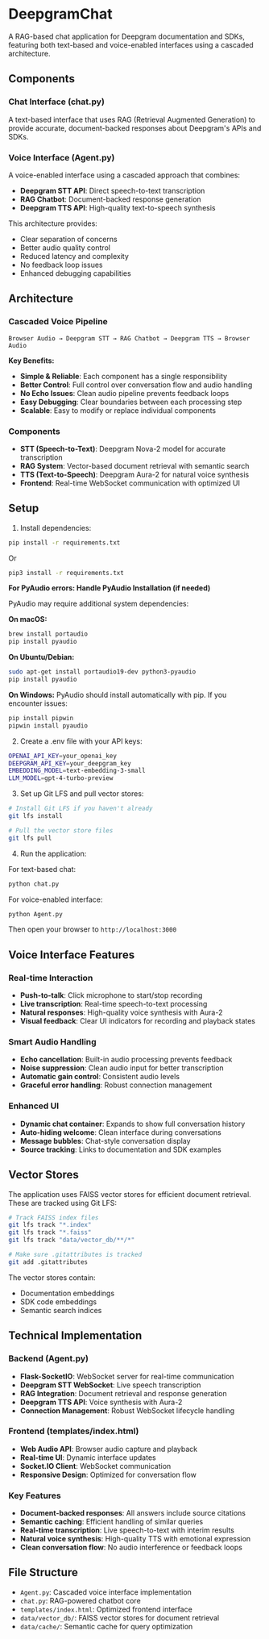# DeepgramChat

A RAG-based chat application for Deepgram documentation and SDKs, featuring both text-based and voice-enabled interfaces using a cascaded architecture.

## Components

### Chat Interface (chat.py)
A text-based interface that uses RAG (Retrieval Augmented Generation) to provide accurate, document-backed responses about Deepgram's APIs and SDKs.

### Voice Interface (Agent.py)
A voice-enabled interface using a cascaded approach that combines:
- **Deepgram STT API**: Direct speech-to-text transcription
- **RAG Chatbot**: Document-backed response generation
- **Deepgram TTS API**: High-quality text-to-speech synthesis

This architecture provides:
- Clear separation of concerns
- Better audio quality control
- Reduced latency and complexity
- No feedback loop issues
- Enhanced debugging capabilities

## Architecture

### Cascaded Voice Pipeline
```
Browser Audio → Deepgram STT → RAG Chatbot → Deepgram TTS → Browser Audio
```

**Key Benefits:**
- **Simple & Reliable**: Each component has a single responsibility
- **Better Control**: Full control over conversation flow and audio handling
- **No Echo Issues**: Clean audio pipeline prevents feedback loops
- **Easy Debugging**: Clear boundaries between each processing step
- **Scalable**: Easy to modify or replace individual components

### Components
- **STT (Speech-to-Text)**: Deepgram Nova-2 model for accurate transcription
- **RAG System**: Vector-based document retrieval with semantic search
- **TTS (Text-to-Speech)**: Deepgram Aura-2 for natural voice synthesis
- **Frontend**: Real-time WebSocket communication with optimized UI

## Setup

1. Install dependencies:
```bash
pip install -r requirements.txt
```
Or
```bash
pip3 install -r requirements.txt
```
**For PyAudio errors: Handle PyAudio Installation (if needed)**

PyAudio may require additional system dependencies:

**On macOS:**
```bash
brew install portaudio
pip install pyaudio
```

**On Ubuntu/Debian:**
```bash
sudo apt-get install portaudio19-dev python3-pyaudio
pip install pyaudio
```

**On Windows:**
PyAudio should install automatically with pip. If you encounter issues:
```bash
pip install pipwin
pipwin install pyaudio
```


2. Create a .env file with your API keys:
```bash
OPENAI_API_KEY=your_openai_key
DEEPGRAM_API_KEY=your_deepgram_key
EMBEDDING_MODEL=text-embedding-3-small
LLM_MODEL=gpt-4-turbo-preview
```

3. Set up Git LFS and pull vector stores:
```bash
# Install Git LFS if you haven't already
git lfs install

# Pull the vector store files
git lfs pull
```

4. Run the application:

For text-based chat:
```bash
python chat.py
```

For voice-enabled interface:
```bash
python Agent.py
```
Then open your browser to `http://localhost:3000`

## Voice Interface Features

### Real-time Interaction
- **Push-to-talk**: Click microphone to start/stop recording
- **Live transcription**: Real-time speech-to-text processing
- **Natural responses**: High-quality voice synthesis with Aura-2
- **Visual feedback**: Clear UI indicators for recording and playback states

### Smart Audio Handling
- **Echo cancellation**: Built-in audio processing prevents feedback
- **Noise suppression**: Clean audio input for better transcription
- **Automatic gain control**: Consistent audio levels
- **Graceful error handling**: Robust connection management

### Enhanced UI
- **Dynamic chat container**: Expands to show full conversation history
- **Auto-hiding welcome**: Clean interface during conversations
- **Message bubbles**: Chat-style conversation display
- **Source tracking**: Links to documentation and SDK examples

## Vector Stores

The application uses FAISS vector stores for efficient document retrieval. These are tracked using Git LFS:

```bash
# Track FAISS index files
git lfs track "*.index"
git lfs track "*.faiss"
git lfs track "data/vector_db/**/*"

# Make sure .gitattributes is tracked
git add .gitattributes
```

The vector stores contain:
- Documentation embeddings
- SDK code embeddings
- Semantic search indices

## Technical Implementation

### Backend (Agent.py)
- **Flask-SocketIO**: WebSocket server for real-time communication
- **Deepgram STT WebSocket**: Live speech transcription
- **RAG Integration**: Document retrieval and response generation
- **Deepgram TTS API**: Voice synthesis with Aura-2
- **Connection Management**: Robust WebSocket lifecycle handling

### Frontend (templates/index.html)
- **Web Audio API**: Browser audio capture and playback
- **Real-time UI**: Dynamic interface updates
- **Socket.IO Client**: WebSocket communication
- **Responsive Design**: Optimized for conversation flow

### Key Features
- **Document-backed responses**: All answers include source citations
- **Semantic caching**: Efficient handling of similar queries
- **Real-time transcription**: Live speech-to-text with interim results
- **Natural voice synthesis**: High-quality TTS with emotional expression
- **Clean conversation flow**: No audio interference or feedback loops

## File Structure

- `Agent.py`: Cascaded voice interface implementation
- `chat.py`: RAG-powered chatbot core
- `templates/index.html`: Optimized frontend interface
- `data/vector_db/`: FAISS vector stores for document retrieval
- `data/cache/`: Semantic cache for query optimization

